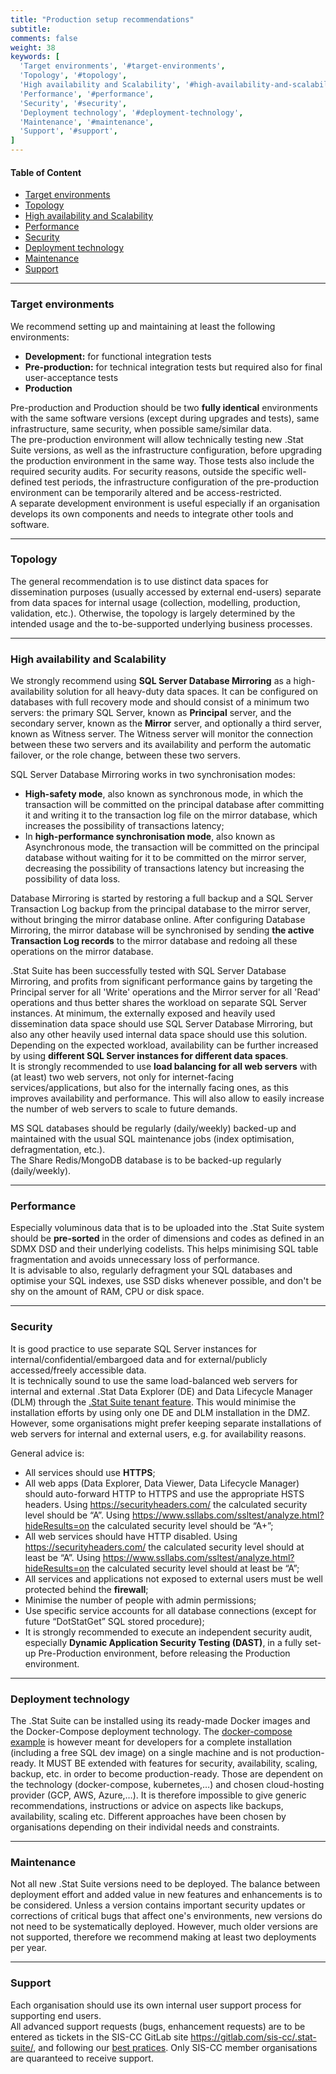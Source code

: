 ```yaml
---
title: "Production setup recommendations"
subtitle: 
comments: false
weight: 38
keywords: [
  'Target environments', '#target-environments',
  'Topology', '#topology',
  'High availability and Scalability', '#high-availability-and-scalability',
  'Performance', '#performance',
  'Security', '#security',
  'Deployment technology', '#deployment-technology',
  'Maintenance', '#maintenance',
  'Support', '#support',
]
---
```


#### Table of Content
- [Target environments](#target-environments)
- [Topology](#topology)
- [High availability and Scalability](#high-availability-and-scalability)
- [Performance](#performance)
- [Security](#security)
- [Deployment technology](#deployment-technology)
- [Maintenance](#maintenance)
- [Support](#support)

---

### Target environments
We recommend setting up and maintaining at least the following environments: 
- **Development:** for functional integration tests 
- **Pre-production:** for technical integration tests but required also for final user-acceptance tests 
- **Production**

Pre-production and Production should be two **fully identical** environments with the same software versions (except during upgrades and tests), same infrastructure, same security, when possible same/similar data.  
The pre-production environment will allow technically testing new .Stat Suite versions, as well as the infrastructure configuration, before upgrading the production environment in the same way. Those tests also include the required security audits. For security reasons, outside the specific well-defined test periods, the infrastructure configuration of the pre-production environment can be temporarily altered and be access-restricted.  
A separate development environment is useful especially if an organisation develops its own components and needs to integrate other tools and software.  

---

### Topology
The general recommendation is to use distinct data spaces for dissemination purposes (usually accessed by external end-users) separate from data spaces for internal usage (collection, modelling, production, validation, etc.). Otherwise, the topology is largely determined by the intended usage and the to-be-supported underlying business processes.

---

### High availability and Scalability
We strongly recommend using **SQL Server Database Mirroring** as a high-availability solution for all heavy-duty data spaces. It can be configured on databases with full recovery mode and should consist of a minimum two servers: the primary SQL Server, known as **Principal** server, and the secondary server, known as the **Mirror** server, and optionally a third server, known as Witness server. The Witness server will monitor the connection between these two servers and its availability and perform the automatic failover, or the role change, between these two servers.

SQL Server Database Mirroring works in two synchronisation modes: 
- **High-safety mode**, also known as synchronous mode, in which the transaction will be committed on the principal database after committing it and writing it to the transaction log file on the mirror database, which increases the possibility of transactions latency;
- In **high-performance synchronisation mode**, also known as Asynchronous mode, the transaction will be committed on the principal database without waiting for it to be committed on the mirror server, decreasing the possibility of transactions latency but increasing the possibility of data loss.

Database Mirroring is started by restoring a full backup and a SQL Server Transaction Log backup from the principal database to the mirror server, without bringing the mirror database online. After configuring Database Mirroring, the mirror database will be synchronised by sending **the active Transaction Log records** to the mirror database and redoing all these operations on the mirror database.

.Stat Suite has been successfully tested with SQL Server Database Mirroring, and profits from significant performance gains by targeting the Principal server for all 'Write' operations and the Mirror server for all 'Read' operations and thus better shares the workload on separate SQL Server instances. At minimum, the externally exposed and heavily used dissemination data space should use SQL Server Database Mirroring, but also any other heavily used internal data space should use this solution.  
Depending on the expected workload, availability can be further increased by using **different SQL Server instances for different data spaces**.  
It is strongly recommended to use **load balancing for all web servers** with (at least) two web servers, not only for internet-facing services/applications, but also for the internally facing ones, as this improves availability and performance. This will also allow to easily increase the number of web servers to scale to future demands.

MS SQL databases should be regularly (daily/weekly) backed-up and maintained with the usual SQL maintenance jobs (index optimisation, defragmentation, etc.).  
The Share Redis/MongoDB database is to be backed-up regularly (daily/weekly).

---

### Performance
Especially voluminous data that is to be uploaded into the .Stat Suite system should be **pre-sorted** in the order of dimensions and codes as defined in an SDMX DSD and their underlying codelists. This helps minimising SQL table fragmentation and avoids unnecessary loss of performance.  
It is advisable to also, regularly defragment your SQL databases and optimise your SQL indexes, use SSD disks whenever possible, and don't be shy on the amount of RAM, CPU or disk space.

---

### Security
It is good practice to use separate SQL Server instances for internal/confidential/embargoed data and for external/publicly accessed/freely accessible data.  
It is technically sound to use the same load-balanced web servers for internal and external .Stat Data Explorer (DE) and Data Lifecycle Manager (DLM) through the [.Stat Suite tenant feature](https://sis-cc.gitlab.io/dotstatsuite-documentation/configurations/tenant-model/). This would minimise the installation efforts by using only one DE and DLM installation in the DMZ. However, some organisations might prefer keeping separate installations of web servers for internal and external users, e.g. for availability reasons.

General advice is:
- All services should use **HTTPS**;
- All web apps (Data Explorer, Data Viewer, Data Lifecycle Manager) should auto-forward HTTP to HTTPS and use the appropriate HSTS headers. Using https://securityheaders.com/ the calculated security level should be “A”. Using https://www.ssllabs.com/ssltest/analyze.html?hideResults=on the calculated security level should be “A+”;
- All web services should have HTTP disabled. Using https://securityheaders.com/ the calculated security level should at least be “A”. Using https://www.ssllabs.com/ssltest/analyze.html?hideResults=on the calculated security level should at least be “A”;
- All services and applications not exposed to external users must be well protected behind the **firewall**;
- Minimise the number of people with admin permissions;
- Use specific service accounts for all database connections (except for future “DotStatGet” SQL stored procedure);
- It is strongly recommended to execute an independent security audit, especially **Dynamic Application Security Testing (DAST)**, in a fully set-up Pre-Production environment, before releasing the Production environment.

---

### Deployment technology
The .Stat Suite can be installed using its ready-made Docker images and the Docker-Compose deployment technology. The [docker-compose example](https://gitlab.com/sis-cc/.stat-suite/dotstatsuite-docker-compose) is however meant for developers for a complete installation (including a free SQL dev image) on a single machine and is not production-ready. It MUST BE extended with features for security, availability, scaling, backup, etc. in order to become production-ready. Those are dependent on the technology (docker-compose, kubernetes,…) and chosen cloud-hosting provider (GCP, AWS, Azure,…). It is therefore impossible to give generic recommendations, instructions or advice on aspects like backups, availability, scaling etc. Different approaches have been chosen by organisations depending on their individal needs and constraints.

---

### Maintenance
Not all new .Stat Suite versions need to be deployed. The balance between deployment effort and added value in new features and enhancements is to be considered. Unless a version contains important security updates or corrections of critical bugs that affect one's environments, new versions do not need to be systematically deployed. However, much older versions are not supported, therefore we recommend making at least two deployments per year.

---

### Support
Each organisation should use its own internal user support process for supporting end users.  
All advanced support requests (bugs, enhancement requests) are to be entered as tickets in the SIS-CC GitLab site https://gitlab.com/sis-cc/.stat-suite/, and following our [best pratices](https://sis-cc.gitlab.io/dotstatsuite-documentation/contribution/report-an-issue/). Only SIS-CC member organisations are quaranteed to receive support.
